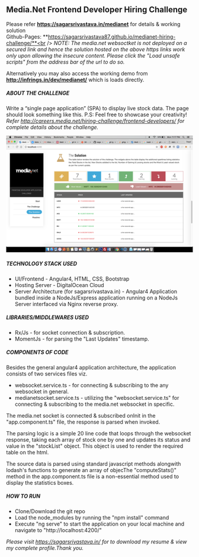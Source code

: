 ## Media.Net Frontend Developer Hiring Challenge
Please refer **https://sagarsrivastava.in/medianet** for details & working solution<br />
Github-Pages: **https://sagarsrivastava87.github.io/medianet-hiring-challenge/**<br />
_NOTE: The media.net websoctket is not deployed on a secured link and hence the solution hosted on the above https links work only upon allowing the insecure content. Please click the "Load unsafe scripts" from the address bar of the url to do so._

Alternatively you may also access the working demo from **http://infrings.in/dev/medianet/** which is loads directly.

##### ABOUT THE CHALLENGE
Write a “single page application” (SPA) to display live stock data. The page should look something like this. 
P.S: Feel free to showcase your creativity!<br />
_Refer http://careers.media.net/hiring-challenge/frontend-developers/ for complete details about the challenge._

![alt text](/solution-screenshot.png)

##### TECHNOLOGY STACK USED
* UI/Frontend - Angular4, HTML, CSS, Bootstrap<br />
* Hosting Server - DigitalOcean Cloud<br />
* Server Architecture (for sagarsrivastava.in) - Angular4 Application bundled inside a NodeJs/Express application running on a NodeJs Server interfaced via Nginx reverse proxy.<br />

##### LIBRARIES/MIDDLEWARES USED
* Rx/Js - for socket connection & subscription.<br />
* MomentJs - for parsing the "Last Updates" timestamp.<br />

##### COMPONENTS OF CODE
Besides the general angular4 application architecture, the application consists of two services files viz.
* websocket.service.ts - for connecting & subscribing to the any websocket in general.
* medianetsocket.service.ts - utilizing the "websocket.service.ts" for connecting & subscribing to the media.net websocket in specific.

The media.net socket is connected & subscribed onInit in the "app.component.ts" file, the response is parsed when invoked.

The parsing logic is a simple 20 line code that loops through the websocket response, taking each array of stock one by one and updates its status and value in the "stockList" object. This object is used to render the required table on the html. 

The source data is parsed using standard javascript methods alongwith lodash's functions to generate an array of objecThe "computeStats()" method in the app.component.ts file is a non-essential method used to display the statistics boxes.

##### HOW TO RUN
* Clone/Download the git repo<br />
* Load the node_modules by running the "npm install" command<br />
* Execute "ng serve" to start the application on your local machine and navigate to "http://localhost:4200/"<br />

_Please visit https://sagarsrivastava.in/ for to download my resume & view my complete profile.Thank you._